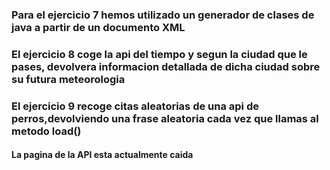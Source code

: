 ### Para el ejercicio 7 hemos utilizado un generador de clases de java a partir de un documento XML


### El ejercicio 8 coge la api del tiempo y segun la ciudad que le pases, devolvera informacion detallada de dicha ciudad sobre su futura meteorologia


### El ejercicio 9 recoge citas aleatorias de una api de perros,devolviendo una frase aleatoria cada vez que llamas al metodo load()
#### La pagina de la API esta actualmente caida
